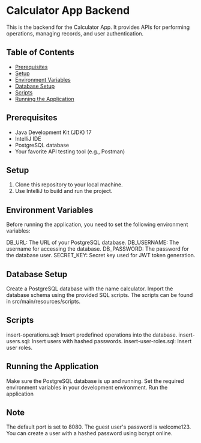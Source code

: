 # Calculator App Backend

This is the backend for the Calculator App. It provides APIs for performing operations, managing records, and user authentication.

## Table of Contents

- [Prerequisites](#prerequisites)
- [Setup](#setup)
- [Environment Variables](#environment-variables)
- [Database Setup](#database-setup)
- [Scripts](#scripts)
- [Running the Application](#running-the-application)

## Prerequisites

- Java Development Kit (JDK) 17
- IntelliJ IDE
- PostgreSQL database
- Your favorite API testing tool (e.g., Postman)

## Setup

1. Clone this repository to your local machine.
2. Use IntelliJ to build and run the project.

## Environment Variables

Before running the application, you need to set the following environment variables:

DB_URL: The URL of your PostgreSQL database.
DB_USERNAME: The username for accessing the database.
DB_PASSWORD: The password for the database user.
SECRET_KEY: Secret key used for JWT token generation.

## Database Setup

Create a PostgreSQL database with the name calculator.
Import the database schema using the provided SQL scripts. The scripts can be found in src/main/resources/scripts.

## Scripts

insert-operations.sql: Insert predefined operations into the database.
insert-users.sql: Insert users with hashed passwords.
insert-user-roles.sql: Insert user roles.

## Running the Application

Make sure the PostgreSQL database is up and running.
Set the required environment variables in your development environment.
Run the application

## Note

The default port is set to 8080.
The guest user's password is welcome123.
You can create a user with a hashed password using bcrypt online.
